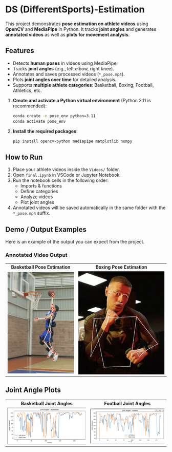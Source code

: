 # DS (DifferentSports)-Estimation

This project demonstrates **pose estimation on athlete videos** using **OpenCV** and **MediaPipe** in Python. It tracks **joint angles** and generates **annotated videos** as well as **plots for movement analysis**.


## Features

-   Detects **human poses** in videos using MediaPipe.
-   Tracks **joint angles** (e.g., left elbow, right knee).
-   Annotates and saves processed videos (`*_pose.mp4`).
-   Plots **joint angles over time** for detailed analysis.
-   Supports **multiple athlete categories**: Basketball, Boxing, Football, Athletics, etc.

1.  **Create and activate a Python virtual environment** (Python 3.11 is recommended):
    ```bash
    conda create -n pose_env python=3.11
    conda activate pose_env
    ```

2.  **Install the required packages**:
    ```bash
    pip install opencv-python mediapipe matplotlib numpy
    ```

## How to Run

1.  Place your athlete videos inside the `Videos/` folder.
2.  Open `final.ipynb` in VSCode or Jupyter Notebook.
3.  Run the notebook cells in the following order:
    -   Imports & functions
    -   Define categories
    -   Analyze videos
    -   Plot joint angles
4.  Annotated videos will be saved automatically in the same folder with the `*_pose.mp4` suffix.

## Demo / Output Examples 

Here is an example of the output you can expect from the project.

### Annotated Video Output

<table align="center">
  <tr>
    <td align="center"><strong>Basketball Pose Estimation</strong></td>
    <td align="center"><strong>Boxing Pose Estimation</strong></td>
  </tr>
  <tr>
    <td>
      <img src="assets/basketball.png" alt="Annotated Basketball Pose Estimation" width="100%">
    </td>
    <td>
      <img src="assets/boxing.png" alt="Annotated Boxing Pose Estimation" width="100%">
    </td>
  </tr>
</table>

## Joint Angle Plots

<table align="center">
<tr>
<td align="center"><strong>Basketball Joint Angles</strong></td>
<td align="center"><strong>Football Joint Angles</strong></td>
</tr>
<tr>
<td>
<img src="assets/joinbask.png" alt="Plot of basketball joint angles" width="100%">
</td>
<td>
<img src="assets/joinfoot.png" alt="Plot of football joint angles" width="100%">
</td>
</tr>
</table>


